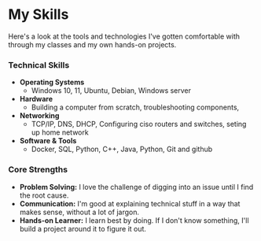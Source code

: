 # My Skills

Here's a look at the tools and technologies I've gotten comfortable with through my classes and my own hands-on projects.

### Technical Skills

* **Operating Systems**
    * Windows 10, 11, Ubuntu, Debian, Windows server
* **Hardware**
    * Building a computer from scratch, troubleshooting components, 
* **Networking**
    * TCP/IP, DNS, DHCP, Configuring ciso routers and switches, seting up home network
* **Software & Tools**
    * Docker, SQL, Python, C++, Java, Python, Git and github

### Core Strengths

* **Problem Solving:** I love the challenge of digging into an issue until I find the root cause.
* **Communication:** I'm good at explaining technical stuff in a way that makes sense, without a lot of jargon.
* **Hands-on Learner:** I learn best by doing. If I don't know something, I'll build a project around it to figure it out.